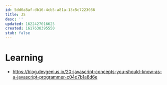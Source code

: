 ```yaml
---
id: 5dd0a8af-db16-4cb5-a81a-13c5c7223086
title: JS
desc: ''
updated: 1622427016625
created: 1617638395550
stub: false
---
```



# Learning
- https://blog.devgenius.io/20-javascript-concepts-you-should-know-as-a-javascript-programmer-c04d7b1a8d6e